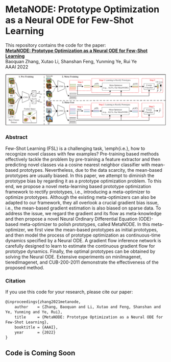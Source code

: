 # MetaNODE: Prototype Optimization as a Neural ODE for Few-Shot Learning
This repository contains the code for the paper:
<br>
[**MetaNODE: Prototype Optimization as a Neural ODE for Few-Shot Learning**](https://arxiv.org/abs/2103.14341)
<br>
Baoquan Zhang, Xutao Li, Shanshan Feng, Yunming Ye, Rui Ye
<br>
AAAI 2022
<p align='center'>
  <img src='algorithm.png' width="800px">
</p>

### Abstract

Few-Shot Learning (FSL) is a challenging task, \emph{i.e.}, how to recognize novel classes with few examples? Pre-training based methods effectively tackle the problem by pre-training a feature extractor and then predicting novel classes via a cosine nearest neighbor classifier with mean-based prototypes. Nevertheless, due to the data scarcity, the mean-based prototypes are usually biased. In this paper, we attempt to diminish the prototype bias by regarding it as a prototype optimization problem. To this end, we propose a novel meta-learning based prototype optimization framework to rectify prototypes, i.e., introducing a meta-optimizer to optimize prototypes. Although the existing meta-optimizers can also be adapted to our framework, they all overlook a crucial gradient bias issue, i.e., the mean-based gradient estimation is also biased on sparse data. To address the issue, we regard the gradient and its flow as meta-knowledge and then propose a novel Neural Ordinary Differential Equation (ODE)-based meta-optimizer to polish prototypes, called MetaNODE. In this meta-optimizer, we first view the mean-based prototypes as initial prototypes, and then model the process of prototype optimization as continuous-time dynamics specified by a Neural ODE. A gradient flow inference network is carefully designed to learn to estimate the continuous gradient flow for prototype dynamics. Finally, the optimal prototypes can be obtained by solving the Neural ODE. Extensive experiments on miniImagenet, tieredImagenet, and CUB-200-2011 demonstrate the effectiveness of the proposed method.

### Citation

If you use this code for your research, please cite our paper:
```
@inproceedings{zhang2021metanode,
	author    = {Zhang, Baoquan and Li, Xutao and Feng, Shanshan and Ye, Yunming and Ye, Rui},
	title     = {MetaNODE: Prototype Optimization as a Neural ODE for Few-Shot Learning},
	booktitle = {AAAI},
	year      = {2022}
}
```

## Code is Coming Soon


